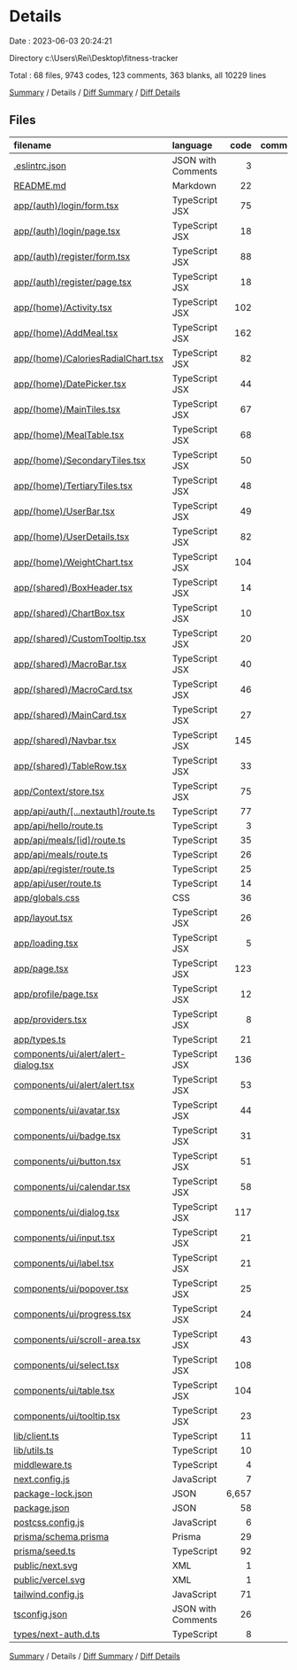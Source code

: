 # Details

Date : 2023-06-03 20:24:21

Directory c:\\Users\\Rei\\Desktop\\fitness-tracker

Total : 68 files,  9743 codes, 123 comments, 363 blanks, all 10229 lines

[Summary](results.md) / Details / [Diff Summary](diff.md) / [Diff Details](diff-details.md)

## Files
| filename | language | code | comment | blank | total |
| :--- | :--- | ---: | ---: | ---: | ---: |
| [.eslintrc.json](/.eslintrc.json) | JSON with Comments | 3 | 0 | 1 | 4 |
| [README.md](/README.md) | Markdown | 22 | 0 | 15 | 37 |
| [app/(auth)/login/form.tsx](/app/(auth)/login/form.tsx) | TypeScript JSX | 75 | 1 | 6 | 82 |
| [app/(auth)/login/page.tsx](/app/(auth)/login/page.tsx) | TypeScript JSX | 18 | 0 | 2 | 20 |
| [app/(auth)/register/form.tsx](/app/(auth)/register/form.tsx) | TypeScript JSX | 88 | 4 | 6 | 98 |
| [app/(auth)/register/page.tsx](/app/(auth)/register/page.tsx) | TypeScript JSX | 18 | 0 | 2 | 20 |
| [app/(home)/Activity.tsx](/app/(home)/Activity.tsx) | TypeScript JSX | 102 | 14 | 5 | 121 |
| [app/(home)/AddMeal.tsx](/app/(home)/AddMeal.tsx) | TypeScript JSX | 162 | 10 | 8 | 180 |
| [app/(home)/CaloriesRadialChart.tsx](/app/(home)/CaloriesRadialChart.tsx) | TypeScript JSX | 82 | 11 | 7 | 100 |
| [app/(home)/DatePicker.tsx](/app/(home)/DatePicker.tsx) | TypeScript JSX | 44 | 0 | 4 | 48 |
| [app/(home)/MainTiles.tsx](/app/(home)/MainTiles.tsx) | TypeScript JSX | 67 | 1 | 4 | 72 |
| [app/(home)/MealTable.tsx](/app/(home)/MealTable.tsx) | TypeScript JSX | 68 | 6 | 6 | 80 |
| [app/(home)/SecondaryTiles.tsx](/app/(home)/SecondaryTiles.tsx) | TypeScript JSX | 50 | 3 | 4 | 57 |
| [app/(home)/TertiaryTiles.tsx](/app/(home)/TertiaryTiles.tsx) | TypeScript JSX | 48 | 2 | 7 | 57 |
| [app/(home)/UserBar.tsx](/app/(home)/UserBar.tsx) | TypeScript JSX | 49 | 0 | 8 | 57 |
| [app/(home)/UserDetails.tsx](/app/(home)/UserDetails.tsx) | TypeScript JSX | 82 | 2 | 7 | 91 |
| [app/(home)/WeightChart.tsx](/app/(home)/WeightChart.tsx) | TypeScript JSX | 104 | 1 | 5 | 110 |
| [app/(shared)/BoxHeader.tsx](/app/(shared)/BoxHeader.tsx) | TypeScript JSX | 14 | 0 | 4 | 18 |
| [app/(shared)/ChartBox.tsx](/app/(shared)/ChartBox.tsx) | TypeScript JSX | 10 | 0 | 4 | 14 |
| [app/(shared)/CustomTooltip.tsx](/app/(shared)/CustomTooltip.tsx) | TypeScript JSX | 20 | 2 | 4 | 26 |
| [app/(shared)/MacroBar.tsx](/app/(shared)/MacroBar.tsx) | TypeScript JSX | 40 | 0 | 4 | 44 |
| [app/(shared)/MacroCard.tsx](/app/(shared)/MacroCard.tsx) | TypeScript JSX | 46 | 4 | 6 | 56 |
| [app/(shared)/MainCard.tsx](/app/(shared)/MainCard.tsx) | TypeScript JSX | 27 | 0 | 4 | 31 |
| [app/(shared)/Navbar.tsx](/app/(shared)/Navbar.tsx) | TypeScript JSX | 145 | 1 | 6 | 152 |
| [app/(shared)/TableRow.tsx](/app/(shared)/TableRow.tsx) | TypeScript JSX | 33 | 1 | 4 | 38 |
| [app/Context/store.tsx](/app/Context/store.tsx) | TypeScript JSX | 75 | 2 | 8 | 85 |
| [app/api/auth/[...nextauth]/route.ts](/app/api/auth/%5B...nextauth%5D/route.ts) | TypeScript | 77 | 0 | 9 | 86 |
| [app/api/hello/route.ts](/app/api/hello/route.ts) | TypeScript | 3 | 0 | 1 | 4 |
| [app/api/meals/[id]/route.ts](/app/api/meals/%5Bid%5D/route.ts) | TypeScript | 35 | 0 | 7 | 42 |
| [app/api/meals/route.ts](/app/api/meals/route.ts) | TypeScript | 26 | 0 | 6 | 32 |
| [app/api/register/route.ts](/app/api/register/route.ts) | TypeScript | 25 | 0 | 6 | 31 |
| [app/api/user/route.ts](/app/api/user/route.ts) | TypeScript | 14 | 0 | 2 | 16 |
| [app/globals.css](/app/globals.css) | CSS | 36 | 43 | 15 | 94 |
| [app/layout.tsx](/app/layout.tsx) | TypeScript JSX | 26 | 0 | 4 | 30 |
| [app/loading.tsx](/app/loading.tsx) | TypeScript JSX | 5 | 0 | 3 | 8 |
| [app/page.tsx](/app/page.tsx) | TypeScript JSX | 123 | 1 | 15 | 139 |
| [app/profile/page.tsx](/app/profile/page.tsx) | TypeScript JSX | 12 | 1 | 2 | 15 |
| [app/providers.tsx](/app/providers.tsx) | TypeScript JSX | 8 | 0 | 4 | 12 |
| [app/types.ts](/app/types.ts) | TypeScript | 21 | 0 | 3 | 24 |
| [components/ui/alert/alert-dialog.tsx](/components/ui/alert/alert-dialog.tsx) | TypeScript JSX | 136 | 0 | 15 | 151 |
| [components/ui/alert/alert.tsx](/components/ui/alert/alert.tsx) | TypeScript JSX | 53 | 0 | 7 | 60 |
| [components/ui/avatar.tsx](/components/ui/avatar.tsx) | TypeScript JSX | 44 | 0 | 7 | 51 |
| [components/ui/badge.tsx](/components/ui/badge.tsx) | TypeScript JSX | 31 | 0 | 6 | 37 |
| [components/ui/button.tsx](/components/ui/button.tsx) | TypeScript JSX | 51 | 0 | 6 | 57 |
| [components/ui/calendar.tsx](/components/ui/calendar.tsx) | TypeScript JSX | 58 | 0 | 6 | 64 |
| [components/ui/dialog.tsx](/components/ui/dialog.tsx) | TypeScript JSX | 117 | 1 | 13 | 131 |
| [components/ui/input.tsx](/components/ui/input.tsx) | TypeScript JSX | 21 | 0 | 5 | 26 |
| [components/ui/label.tsx](/components/ui/label.tsx) | TypeScript JSX | 21 | 0 | 6 | 27 |
| [components/ui/popover.tsx](/components/ui/popover.tsx) | TypeScript JSX | 25 | 0 | 7 | 32 |
| [components/ui/progress.tsx](/components/ui/progress.tsx) | TypeScript JSX | 24 | 0 | 5 | 29 |
| [components/ui/scroll-area.tsx](/components/ui/scroll-area.tsx) | TypeScript JSX | 43 | 0 | 6 | 49 |
| [components/ui/select.tsx](/components/ui/select.tsx) | TypeScript JSX | 108 | 0 | 13 | 121 |
| [components/ui/table.tsx](/components/ui/table.tsx) | TypeScript JSX | 104 | 0 | 11 | 115 |
| [components/ui/tooltip.tsx](/components/ui/tooltip.tsx) | TypeScript JSX | 23 | 0 | 8 | 31 |
| [lib/client.ts](/lib/client.ts) | TypeScript | 11 | 0 | 3 | 14 |
| [lib/utils.ts](/lib/utils.ts) | TypeScript | 10 | 0 | 2 | 12 |
| [middleware.ts](/middleware.ts) | TypeScript | 4 | 0 | 3 | 7 |
| [next.config.js](/next.config.js) | JavaScript | 7 | 1 | 2 | 10 |
| [package-lock.json](/package-lock.json) | JSON | 6,657 | 0 | 1 | 6,658 |
| [package.json](/package.json) | JSON | 58 | 0 | 1 | 59 |
| [postcss.config.js](/postcss.config.js) | JavaScript | 6 | 0 | 1 | 7 |
| [prisma/schema.prisma](/prisma/schema.prisma) | Prisma | 29 | 0 | 5 | 34 |
| [prisma/seed.ts](/prisma/seed.ts) | TypeScript | 92 | 4 | 2 | 98 |
| [public/next.svg](/public/next.svg) | XML | 1 | 0 | 0 | 1 |
| [public/vercel.svg](/public/vercel.svg) | XML | 1 | 0 | 0 | 1 |
| [tailwind.config.js](/tailwind.config.js) | JavaScript | 71 | 1 | 2 | 74 |
| [tsconfig.json](/tsconfig.json) | JSON with Comments | 26 | 2 | 1 | 29 |
| [types/next-auth.d.ts](/types/next-auth.d.ts) | TypeScript | 8 | 4 | 1 | 13 |

[Summary](results.md) / Details / [Diff Summary](diff.md) / [Diff Details](diff-details.md)